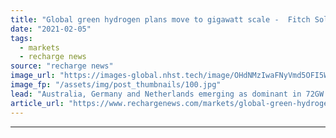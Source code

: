 ```yaml
---
title: "Global green hydrogen plans move to gigawatt scale -  Fitch Solutions"
date: "2021-02-05"
tags: 
  - markets
  - recharge news
source: "recharge news"
image_url: "https://images-global.nhst.tech/image/OHdNMzIwaFNyVmd5OFI5WFZHS1dvZ2JBUEdCdmh4b1l5dlU4cDZKYmRxYz0=/nhst/binary/a20ab881f216e2c4aef8b007972ebe86"
image_fp: "/assets/img/post_thumbnails/100.jpg"
lead: "Australia, Germany and Netherlands emerging as dominant in 72GW hydrogen pipeline"
article_url: "https://www.rechargenews.com/markets/global-green-hydrogen-plans-move-to-gigawatt-scale-fitch-solutions/2-1-958060"
---
```


---
